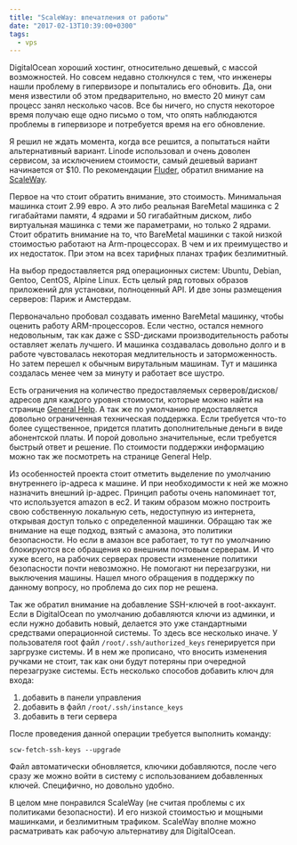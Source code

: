 ```yaml
---
title: "ScaleWay: впечатления от работы"
date: "2017-02-13T10:39:00+0300"
tags:
  - vps
---
```

DigitalOcean хороший хостинг, относительно дешевый, с массой возможностей. Но совсем недавно столкнулся с тем, что инженеры нашли проблему в гипервизоре и попытались его обновить. Да, они меня известили об этом предварительно, но вместо 20 минут сам процесс занял несколько часов. Все бы ничего, но спустя некоторое время получаю еще одно письмо о том, что опять наблюдаются проблемы в гипервизоре и потребуется время на его обновление.

Я решил не ждать момента, когда все решится, а попытаться найти альтернативный вариант. Linode использовал и очень доволен сервисом, за исключением стоимости, самый дешевый вариант начинается от $10. По рекомендации [Fluder](https://fluder.co/ "Geek Blog"), обратил внимание на [ScaleWay](https://www.scaleway.com/ "Deploy BareMetal SSD cloud servers in seconds").

Первое на что стоит обратить внимание, это стоимость. Минимальная машинка стоит 2.99 евро. А это либо реальная BareMetal машинка с 2 гигабайтами памяти, 4 ядрами и 50 гигабайтным диском, либо виртуальная машинка с теми же параметрами, но только 2 ядрами. Стоит обратить внимание на то, что BareMetal машинки с такой низкой стоимостью работают на Arm-процессорах. В чем и их преимущество и их недостаток. При этом на всех тарифных планах трафик безлимитный.

На выбор предоставляется ряд операционных систем: Ubuntu, Debian, Gentoo, CentOS, Alpine Linux. Есть целый ряд готовых образов приложений для установки, полноценный API. И две зоны размещения серверов: Париж и Амстердам.

Первоначально пробовал создавать именно BareMetal машинку, чтобы оценить работу ARM-процессоров. Если честно, остался немного недовольным, так как даже с SSD-дисками производительность работы оставляет желать лучшего. И машинка создавалась довольно долго и в работе чувстовалась некоторая медлительность и заторможенность. Но затем перешел к обычным вирутальным машинам. Тут и машинка создалась менее чем за минуту и работает все шустро.

Есть ограничения на количество предоставляемых серверов/дисков/адресов для каждого уровня стоимости, которые можно найти на странице [General Help](https://www.scaleway.com/faq/general/ "General Help"). А так же по умолчанию предоставляется довольно ограниченная техническая поддержка. Если требуется что-то более существенное, придется платить дополнительные деньги в виде абонентской платы. И порой довольно значительные, если требуется быстрый ответ и решение. По стоимости поддержки информацию можно так же посмотреть на странице General Help.

Из особенностей проекта стоит отметить выделение по умолчанию внутреннего ip-адреса к машине. И при необходимости к ней же можно назначить внешний ip-адрес. Принцип работы очень напоминает тот, что используется amazon в ec2. И таким образом можно построить свою собственную локальную сеть, недоступную из интернета, открывая доступ только с определенной машинки. Обращаю так же внимание на еще подход, взятый с амазона, это политики безопасности. Но если в амазон все работает, то тут по умолчанию блокируются все обращения ко внешним почтовым серверам. И что хуже всего, на рабочих серверах провести изменение политики безопасности почти невозможно. Не помогают ни перезагрузки, ни выключения машины. Нашел много обращения в поддержку по данному вопросу, но проблема до сих пор не решена.

Так же обратил внимание на добавление SSH-ключей в root-аккаунт. Если в DigitalOcean по умолчанию добавляются ключи из админки, и если нужно добавить новый, делается это уже стандартными средствами операционной системы. То здесь все несколько иначе. У пользователя root файл `/root/.ssh/authorized_keys` генерируется при заргрузке системы. И в нем же прописано, что вносить изменения ручками не стоит, так как они будут потеряны при очередной перезагрузке системы. Есть несколько способов добавить ключ для входа:

1. добавить в панели управления
1. добавить в файл `/root/.ssh/instance_keys`
1. добавить в теги сервера

После проведения данной операции требуется выполнить команду:

    scw-fetch-ssh-keys --upgrade

Файл автоматически обновляется, ключики добавляются, после чего сразу же можно войти в систему с использованием добавленных ключей. Специфично, но довольно удобно.

В целом мне понравился ScaleWay (не считая проблемы с их политиками безопасности). И его низкой стоимостью и мощными машинками, и безлимитным трафиком. ScaleWay вполне можно расматривать как рабочую альтернативу для DigitalOcean.
